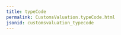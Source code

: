```yaml
---
title: typeCode
permalink: CustomsValuation.typeCode.html
jsonid: customsvaluation_typecode
---
```

